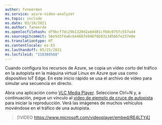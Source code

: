 ```yaml
---
author: fvneerden
ms.service: azure-video-analyzer
ms.topic: include
ms.date: 03/18/2021
ms.author: faneerde
ms.openlocfilehash: df9bcf7dc29b1320d2a84d81cf68c075fc557a44
ms.sourcegitcommit: 58e5d3f4a6cb44607e946f6b931345b6fe237e0e
ms.translationtype: HT
ms.contentlocale: es-ES
ms.lasthandoff: 05/25/2021
ms.locfileid: "110388568"
---
```

Cuando configura los recursos de Azure, se copia un vídeo corto del tráfico en la autopista en la máquina virtual Linux en Azure que usa como dispositivo IoT Edge. En este inicio rápido se usa el archivo de vídeo para simular una secuencia en directo.

Abra una aplicación como [VLC Media Player](https://www.videolan.org/vlc/). Seleccione Ctrl+N y, a continuación, pegue un vínculo al [vídeo de ejemplo de cruce de autopista](https://lvamedia.blob.core.windows.net/public/camera-300s.mkv) para iniciar la reproducción. Verá las imágenes de muchos vehículos moviéndose en el tráfico de una autopista.

> [!VIDEO https://www.microsoft.com/videoplayer/embed/RE4LTY4]
